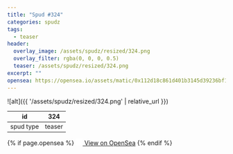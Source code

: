 ```yaml
---
title: "Spud #324"
categories: spudz
tags:
  - teaser
header:
  overlay_image: /assets/spudz/resized/324.png
  overlay_filter: rgba(0, 0, 0, 0.5)
  teaser: /assets/spudz/resized/324.png
excerpt: ""
opensea: https://opensea.io/assets/matic/0x112d18c861d401b3145d39236bf149f01e18beed/324
---
```

![alt]({{ '/assets/spudz/resized/324.png' | relative_url }})

| id | 324 |
|-|-|
| spud type | teaser |

{% if page.opensea %}
<a href="{{page.opensea}}" class="btn btn--info" onclick="window.open(this.href, '_blank'); return false;"><img src="/assets/images/opensea.svg" width="16px"><span>  View on OpenSea</span></a>
{% endif %}

